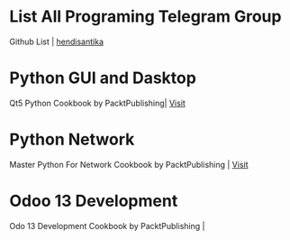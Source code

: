 # List All Programing Telegram Group
Github List | <a href="https://github.com/hendisantika/List-All-Programming-Telegram-Group.git">hendisantika</a>

# Python GUI and Dasktop
Qt5 Python Cookbook by PacktPublishing| <a href="https://github.com/PacktPublishing/Qt5-Python-GUI-Programming-Cookbook.git">Visit</a>

# Python Network
Master Python For Network Cookbook by PacktPublishing | <a href="https://github.com/PacktPublishing/Mastering-Python-for-Networking-and-Security-Second-Edition.git">Visit</a>

# Odoo 13 Development
Odo 13 Development Cookbook by PacktPublishing | <a href="https://github.com/PacktPublishing/Odoo-13-Development-Cookbook-Fourth-Edition.git"></a>